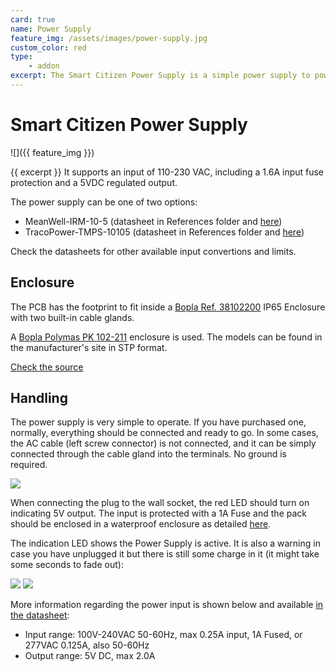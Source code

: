 ```yaml
---
card: true
name: Power Supply
feature_img: /assets/images/power-supply.jpg
custom_color: red
type:
    - addon
excerpt: The Smart Citizen Power Supply is a simple power supply to power the SCK and the Smart Citizen Station.
---
```


# Smart Citizen Power Supply

![]({{ feature_img }})

{{ excerpt }} It supports an input of 110-230 VAC, including a 1.6A input fuse protection and a 5VDC regulated output.

The power supply can be one of two options:

- MeanWell-IRM-10-5 (datasheet in References folder and [here](https://www.meanwell.com/Upload/PDF/IRM-10/IRM-10-SPEC.PDF))
- TracoPower-TMPS-10105 (datasheet in References folder and [here](https://www.tracopower.com/products/tmps10.pdf))

Check the datasheets for other available input convertions and limits.

## Enclosure

The PCB has the footprint to fit inside a [Bopla Ref. 38102200](https://octopart.com/search?q=bopla+38102200) IP65 Enclosure with two built-in cable glands.

A [Bopla Polymas PK 102-211](https://www.bopla.de/en/enclosure-technology/product/euromas-polymas/euromas-polymas-enclosures/pk-102-211.html) enclosure is used. The models can be found in the manufacturer's site in STP format.

<a class="github-button" data-size="large" href="https://github.com/fablabbcn/smartcitizen-enclosures/tree/master/SmartCitizen%20Power%20Options#smart-citizen-power-supply" aria-label="Check the source code">Check the source</a>

## Handling

The power supply is very simple to operate. If you have purchased one, normally, everything should be connected and ready to go. In some cases, the AC cable (left screw connector) is not connected, and it can be simply connected through the cable gland into the terminals. No ground is required.

![](/assets/images/power-supply-off.jpeg)

When connecting the plug to the wall socket, the red LED should turn on indicating 5V output. The input is protected with a 1A Fuse and the pack should be enclosed in a waterproof enclosure as detailed [here](hhttps://github.com/fablabbcn/smartcitizen-enclosures/tree/master/SmartCitizen%20Power%20Options).

The indication LED shows the Power Supply is active. It is also a warning in case you have unplugged it but there is still some charge in it (it might take some seconds to fade out):

![](https://i.imgur.com/rVHeuyY.jpg)
![](/assets/images/power-supply-on.jpeg)

More information regarding the power input is shown below and available [in the datasheet](hhttps://github.com/fablabbcn/smartcitizen-enclosures/tree/master/SmartCitizen%20Power%20Options/References/IRM-10-SPEC.PDF):

- Input range: 100V-240VAC 50-60Hz, max 0.25A input, 1A Fused, or 277VAC 0.125A, also 50-60Hz
- Output range: 5V DC, max 2.0A
